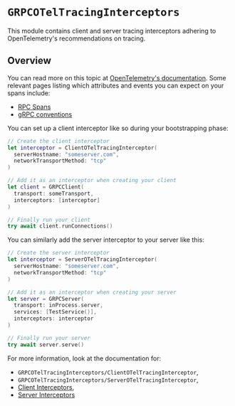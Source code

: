 # ``GRPCOTelTracingInterceptors``

This module contains client and server tracing interceptors adhering to OpenTelemetry's 
recommendations on tracing.

## Overview

You can read more on this topic at [OpenTelemetry's documentation](https://opentelemetry.io/docs). 
Some relevant pages listing which attributes and events you can expect on your spans include:
- [RPC Spans](https://opentelemetry.io/docs/specs/semconv/rpc/rpc-spans)
- [gRPC conventions](https://opentelemetry.io/docs/specs/semconv/rpc/grpc)

You can set up a client interceptor like so during your bootstrapping phase:

```swift
// Create the client interceptor
let interceptor = ClientOTelTracingInterceptor(
  serverHostname: "someserver.com",
  networkTransportMethod: "tcp"
)

// Add it as an interceptor when creating your client
let client = GRPCClient(
  transport: someTransport, 
  interceptors: [interceptor]
)

// Finally run your client
try await client.runConnections()
```

You can similarly add the server interceptor to your server like this:

```swift
// Create the server interceptor
let interceptor = ServerOTelTracingInterceptor(
  serverHostname: "someserver.com",
  networkTransportMethod: "tcp"
)

// Add it as an interceptor when creating your server
let server = GRPCServer(
  transport: inProcess.server,
  services: [TestService()],
  interceptors: interceptor
)

// Finally run your server
try await server.serve()
```

For more information, look at the documentation for:
- ``GRPCOTelTracingInterceptors/ClientOTelTracingInterceptor``,
- ``GRPCOTelTracingInterceptors/ServerOTelTracingInterceptor``,
- [Client Interceptors](https://swiftpackageindex.com/grpc/grpc-swift/documentation/grpccore/clientinterceptor), 
- [Server Interceptors](https://swiftpackageindex.com/grpc/grpc-swift/documentation/grpccore/serverinterceptor)
